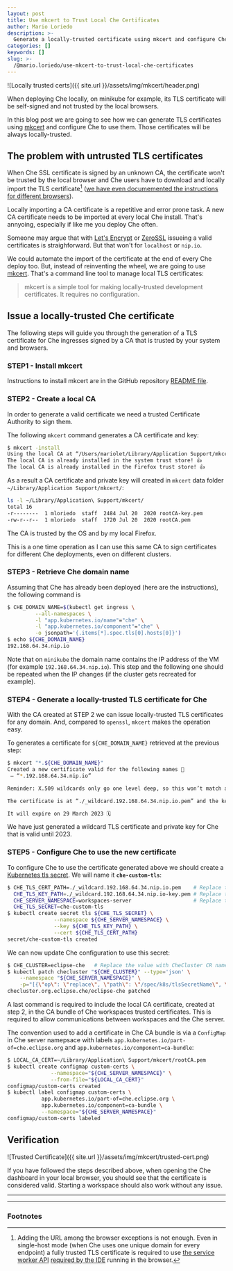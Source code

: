```yaml
---
layout: post
title: Use mkcert to Trust Local Che Certificates
author: Mario Loriedo
description: >-
  Generate a locally-trusted certificate using mkcert and configure Che to use it.
categories: []
keywords: []
slug: >-
  /@mario.loriedo/use-mkcert-to-trust-local-che-certificates
---
```


![Locally trusted certs]({{ site.url }}/assets/img/mkcert/header.png)

When deploying Che locally, on minikube for example, its TLS certificate will be self-signed and not trusted by the local browsers.

In this blog post we are going to see how we can generate TLS certificates using [mkcert](https://mkcert.dev/) and configure Che to use them. Those certificates will be always locally-trusted.

## The problem with untrusted TLS certificates

When Che SSL certificate is signed by an unknown CA, the certificate won't be trusted by the local browser and Che users have to download and locally import the TLS certificate[^1] ([we have even documemented the instructions for different browsers](https://www.eclipse.org/che/docs/che-7/installation-guide/installing-che-on-minikube/#importing-certificates-to-browsers_che)).

Locally importing a CA certificate is a repetitive and error prone task. A new CA certificate needs to be imported at every local Che install. That's annyoing, especially if like me you deploy Che often. 

Someone may argue that with [Let's Encrypt](https://letsencrypt.org/) or [ZeroSSL](https://zerossl.com/) issueing a valid certificates is straighforward. But that won't for `localhost` or `nip.io`. 

We could automate the import of the certificate at the end of every Che deploy too. But, instead of reinventing the wheel, we are going to use [mkcert](https://mkcert.dev/). That's a command line tool to manage local TLS certificates:

> mkcert is a simple tool for making locally-trusted development certificates. It requires no configuration.

## Issue a locally-trusted Che certificate

The following steps will guide you through the generation of a TLS certificate for Che ingresses signed by a CA that is trusted by your system and browsers.

### STEP1 - Install mkcert

Instructions to install mkcert are in the GitHub repository [README file](https://github.com/FiloSottile/mkcert#installation). 

### STEP2 - Create a local CA

In order to generate a valid certificate we need a trusted Certificate Authority to sign them. 

The following `mkcert` command generates a CA certificate and key:

```bash
$ mkcert -install   
Using the local CA at “/Users/mariolet/Library/Application Support/mkcert” ✨  
The local CA is already installed in the system trust store! 👍  
The local CA is already installed in the Firefox trust store! 👍
```

As a result a CA certificate and private key will created in `mkcert` data folder `~/Library/Application Support/mkcert/`:

```bash
ls -l ~/Library/Application\ Support/mkcert/
total 16
-r--------  1 mloriedo  staff  2484 Jul 20  2020 rootCA-key.pem
-rw-r--r--  1 mloriedo  staff  1720 Jul 20  2020 rootCA.pem
```

The CA is trusted by the OS and by my local Firefox.

This is a one time operation as I can use this same CA to sign certificates for different Che deployments, even on different clusters.

### STEP3 - Retrieve Che domain name

Assuming that Che has already been deployed (here are the instructions), the following command is 

```bash
$ CHE_DOMAIN_NAME=$(kubectl get ingress \
         --all-namespaces \
         -l "app.kubernetes.io/name"="che" \
         -l "app.kubernetes.io/component"="che" \
         -o jsonpath='{.items[*].spec.tls[0].hosts[0]}')
$ echo ${CHE_DOMAIN_NAME}
192.168.64.34.nip.io
```

Note that on `minikube` the domain name contains the IP address of the VM (for example `192.168.64.34.nip.io`). This step and the following one should be repeated when the IP changes (if the cluster gets recreated for example).

### STEP4 - Generate a locally-trusted TLS certificate for Che

With the CA created at STEP 2 we can issue locally-trusted TLS certificates for any domain. And, compared to `openssl`, `mkcert` makes the operation easy. 

To generates a certificate for `${CHE_DOMAIN_NAME}` retrieved at the previous step:

```bash
$ mkcert "*.${CHE_DOMAIN_NAME}"
Created a new certificate valid for the following names 📜  
 — “*.192.168.64.34.nip.io”

Reminder: X.509 wildcards only go one level deep, so this won’t match a.b.192.168.64.34.nip.io ℹ️

The certificate is at “./_wildcard.192.168.64.34.nip.io.pem” and the key at “./_wildcard.192.168.64.34.nip.io-key.pem” ✅

It will expire on 29 March 2023 🗓
```

We have just generated a wildcard TLS certificate and private key for Che that is valid until 2023.

### STEP5 - Configure Che to use the new certificate

To configure Che to use the certificate generated above we should create a [Kubernetes tls secret](https://kubernetes.io/docs/concepts/configuration/secret/#tls-secrets). We will name it **`che-custom-tls`**:

```bash
$ CHE_TLS_CERT_PATH=./_wildcard.192.168.64.34.nip.io.pem    # Replace the value with the cert path from previous step
  CHE_TLS_KEY_PATH=./_wildcard.192.168.64.34.nip.io-key.pem # Replace the value with the key path from previous step
  CHE_SERVER_NAMESPACE=workspaces-server                    # Replace the value with Che server namespace
  CHE_TLS_SECRET=che-custom-tls
$ kubectl create secret tls ${CHE_TLS_SECRET} \
               --namespace ${CHE_SERVER_NAMESPACE} \
               --key ${CHE_TLS_KEY_PATH} \
               --cert ${CHE_TLS_CERT_PATH}
secret/che-custom-tls created
```

We can now update Che configuration to use this secret:

```bash
$ CHE_CLUSTER=eclipse-che   # Replace the value with CheCluster CR name
$ kubectl patch checluster "${CHE_CLUSTER}" --type='json' \
    --namespace "${CHE_SERVER_NAMESPACE}" \
    -p="[{\"op\": \"replace\", \"path\": \"/spec/k8s/tlsSecretName\", \"value\": \"${CHE_TLS_SECRET}\"}]"
checluster.org.eclipse.che/eclipse-che patched
```

A last command is required to include the local CA certificate, created at step 2, in the CA bundle of Che workspaces trusted certificates. This is required to allow communications between workspaces and the Che server.

The convention used to add a certificate in Che CA bundle is via a `ConfigMap` in Che server namepsace with labels `app.kubernetes.io/part-of=che.eclipse.org` and `app.kubernetes.io/component=ca-bundle`:

```bash
$ LOCAL_CA_CERT=~/Library/Application\ Support/mkcert/rootCA.pem  
$ kubectl create configmap custom-certs \
              --namespace="${CHE_SERVER_NAMESPACE}" \
              --from-file="${LOCAL_CA_CERT}"
configmap/custom-certs created
$ kubectl label configmap custom-certs \
           app.kubernetes.io/part-of=che.eclipse.org \
           app.kubernetes.io/component=ca-bundle \
           --namespace="${CHE_SERVER_NAMESPACE}"
configmap/custom-certs labeled
```

## Verification

![Trusted Certificate]({{ site.url }}/assets/img/mkcert/trusted-cert.png)

If you have followed the steps described above, when opening the Che dashboard in your local browser, you should see that the certificate is considered valid. Starting a workspace should also work without any issue.

---
---

### Footnotes

[^1]: Adding the URL among the browser exceptions is not enough. Even in single-host mode (when Che uses one unique domain for every endpoint) a fully trusted TLS certificate is required to use [the service worker API](https://developer.mozilla.org/en-US/docs/Web/API/Service_Worker_API) [required by the IDE](https://github.com/eclipse/che/issues/18566) running in the browser.